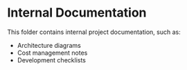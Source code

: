 # Internal Documentation

This folder contains internal project documentation, such as:
- Architecture diagrams
- Cost management notes
- Development checklists
